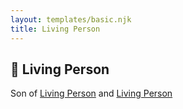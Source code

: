 ```yaml
---
layout: templates/basic.njk
title: Living Person
---
```

## 🔵 Living Person

Son of [Living Person](/people/5/53774374) and [Living Person](/people/8/88617856)
